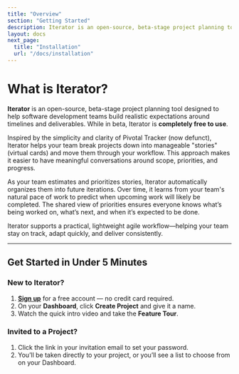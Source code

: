 ```yaml
---
title: "Overview"
section: "Getting Started"
description: Iterator is an open-source, beta-stage project planning tool designed to help software development teams build realistic expectations around timelines and deliverables. While in beta, Iterator is completely free to use.
layout: docs
next_page:
  title: "Installation"
  url: "/docs/installation"
---
```


# What is Iterator?

**Iterator** is an open-source, beta-stage project planning tool designed to help software development teams build realistic expectations around timelines and deliverables. While in beta, Iterator is **completely free to use**.

Inspired by the simplicity and clarity of Pivotal Tracker (now defunct), Iterator helps your team break projects down into manageable "stories" (virtual cards) and move them through your workflow. This approach makes it easier to have meaningful conversations around scope, priorities, and progress.

As your team estimates and prioritizes stories, Iterator automatically organizes them into future iterations. Over time, it learns from your team's natural pace of work to predict when upcoming work will likely be completed. The shared view of priorities ensures everyone knows what’s being worked on, what’s next, and when it’s expected to be done.

Iterator supports a practical, lightweight agile workflow—helping your team stay on track, adapt quickly, and deliver consistently.

---

## Get Started in Under 5 Minutes

### New to Iterator?

1. **[Sign up](https://app.iteratorpm.com/users/sign_up)** for a free account — no credit card required.
2. On your **Dashboard**, click **Create Project** and give it a name.
3. Watch the quick intro video and take the **Feature Tour**.

### Invited to a Project?

1. Click the link in your invitation email to set your password.
2. You’ll be taken directly to your project, or you’ll see a list to choose from on your Dashboard.
